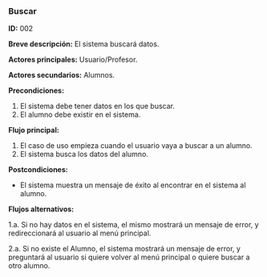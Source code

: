 ### Buscar

**ID:** 002

**Breve descripción:** El sistema buscará datos.

**Actores principales:** Usuario/Profesor.

**Actores secundarios:** Alumnos.

**Precondiciones:**

1. El sistema debe tener datos en los que buscar.
2. El alumno debe existir en el sistema. 

**Flujo principal:**
1. El caso de uso empieza cuando el usuario vaya a buscar a un alumno.
2. El sistema busca los datos del alumno.

**Postcondiciones:**
* El sistema muestra un mensaje de éxito al encontrar en el sistema al alumno.

**Flujos alternativos:**

1.a. Si no hay datos en el sistema, el mismo mostrará un mensaje de error, y redireccionará al usuario al menú principal.

2.a. Si no existe el Alumno, el sistema mostrará un mensaje de error, y preguntará al usuario si quiere volver al menú principal o quiere buscar a otro alumno.
